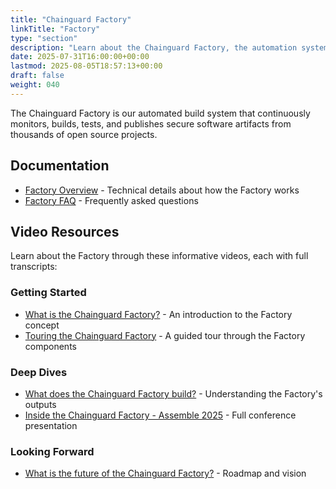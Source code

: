```yaml
---
title: "Chainguard Factory"
linkTitle: "Factory"
type: "section"
description: "Learn about the Chainguard Factory, the automation system that builds secure software artifacts from source"
date: 2025-07-31T16:00:00+00:00
lastmod: 2025-08-05T18:57:13+00:00
draft: false
weight: 040
---
```


The Chainguard Factory is our automated build system that continuously monitors, builds, tests, and publishes secure software artifacts from thousands of open source projects.

## Documentation

- [Factory Overview](/chainguard/factory/overview/) - Technical details about how the Factory works
- [Factory FAQ](/chainguard/factory/faq/) - Frequently asked questions

## Video Resources

Learn about the Factory through these informative videos, each with full transcripts:

### Getting Started
- [What is the Chainguard Factory?](/chainguard/factory/what-is-factory/) - An introduction to the Factory concept
- [Touring the Chainguard Factory](/chainguard/factory/touring-the-factory/) - A guided tour through the Factory components

### Deep Dives
- [What does the Chainguard Factory build?](/chainguard/factory/what-factory-builds/) - Understanding the Factory's outputs
- [Inside the Chainguard Factory - Assemble 2025](/chainguard/factory/assemble/) - Full conference presentation

### Looking Forward
- [What is the future of the Chainguard Factory?](/chainguard/factory/future-of-factory/) - Roadmap and vision
